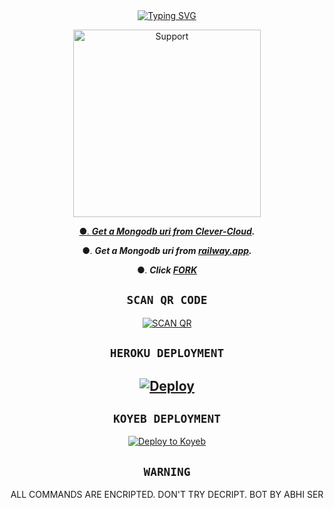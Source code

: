   <div align="center">
<a href="https://git.io/typing-svg"><img src="https://readme-typing-svg.demolab.com?font=Ribeye&size=50&pause=1000&color=F710B1&center=true&width=910&height=100&lines=I'M+SONIC-MD ;MULTI+DEVICE+WHATSAPP+BOT;CREATED+BY+💝KALINDU💝;PUBLIC+RELESED+DATE;2023.07.29;ALL+COMMANDS+ARE+ENCRPTED." alt="Typing SVG" /></a>
  
<p align="center">  
  <a href="https://chat.whatsapp.com/LN8J9nDMrYIAUTIL3o5Er3">
    <img alt=Support height="300" src="https://telegra.ph/file/9dfd3b7d76890b51a5a76.jpg">

●. ***Get a Mongodb uri from [Clever-Cloud](https://api.clever-cloud.com/v2/session/login).***

●. ***Get a Mongodb uri from [railway.app](https://railway.app).***

●.  ***Click [FORK](https://github.com/KALINDU-LK/SONIC-MD/fork)***


## ```SCAN QR CODE```
[![SCAN QR](https://repl.it/badge/github/quiec/whatsasena)](https://replit.com/@kalidugaweshana/SONIC-MD-QR)
   
## ```HEROKU DEPLOYMENT```

[![Deploy](https://www.herokucdn.com/deploy/button.svg)](https://heroku.com/deploy?template=https://github.com/DARK-MODS11/SONIC-MD)
---------

## ```KOYEB DEPLOYMENT``` 


[![Deploy to Koyeb](https://www.koyeb.com/static/images/deploy/button.svg)](https://app.koyeb.com/apps/deploy?type=git&repository=github.com/KALINDU-LK/SONIC-MD&branch=main&env[SESSION_ID]&env[OWNER_NUMBER]=94758179948&env[MONGODB_URI]&&env[OWNER_NAME]=KALINDU&env[KOYEB_API]&env[PREFIX]=.&env[ALIVE_IMG]=https://i.ibb.co/2n3DC0b/Sonic.jpg&env[global_url]=instagram.com&env[FAKE_COUNTRY_CODE]=92&env[READ_MESSAGE]=false&env[DISABLE_PM]=false&env[WORKTYPE]=public&env[THEME]=SONIC-MD&env[PACK_INFO]=SONIC-MD;BY-KALINDU&name=SONIC-MD&env[KOYEB_NAME]=SONIC-MD&env[ANTILINK_VALUES]=chat.whatsapp.com&env[PORT]=8000)



## ```WARNING```

ALL COMMANDS ARE ENCRIPTED. DON'T TRY DECRIPT. BOT BY ABHI SER
